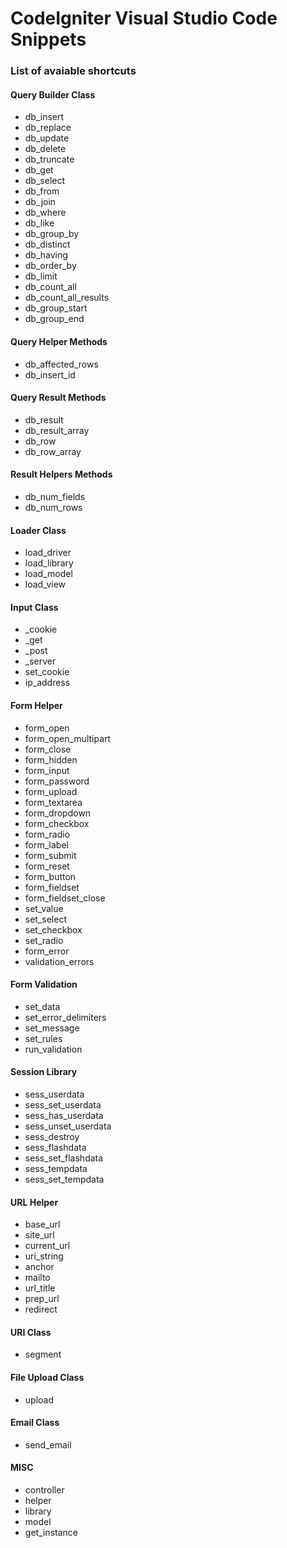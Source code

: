 # CodeIgniter Visual Studio Code Snippets

### List of avaiable shortcuts

#### Query Builder Class

* db_insert
* db_replace
* db_update
* db_delete
* db_truncate
* db_get
* db_select
* db_from
* db_join
* db_where
* db_like
* db_group_by
* db_distinct
* db_having
* db_order_by
* db_limit
* db_count_all
* db_count_all_results
* db_group_start
* db_group_end

#### Query Helper Methods

* db_affected_rows
* db_insert_id

#### Query Result Methods

* db_result
* db_result_array
* db_row
* db_row_array

#### Result Helpers Methods

* db_num_fields
* db_num_rows

#### Loader Class

* load_driver
* load_library
* load_model
* load_view

#### Input Class

* _cookie
* _get
* _post
* _server
* set_cookie
* ip_address

#### Form Helper

* form_open
* form_open_multipart
* form_close
* form_hidden
* form_input
* form_password
* form_upload
* form_textarea
* form_dropdown
* form_checkbox
* form_radio
* form_label
* form_submit
* form_reset
* form_button
* form_fieldset
* form_fieldset_close
* set_value
* set_select
* set_checkbox
* set_radio
* form_error
* validation_errors

#### Form Validation

* set_data
* set_error_delimiters
* set_message
* set_rules
* run_validation

#### Session Library

* sess_userdata
* sess_set_userdata
* sess_has_userdata
* sess_unset_userdata
* sess_destroy
* sess_flashdata
* sess_set_flashdata
* sess_tempdata
* sess_set_tempdata

#### URL Helper

* base_url
* site_url
* current_url
* uri_string
* anchor
* mailto
* url_title
* prep_url
* redirect

#### URI Class

* segment

#### File Upload Class

* upload

#### Email Class

* send_email

#### MISC

* controller
* helper
* library
* model
* get_instance